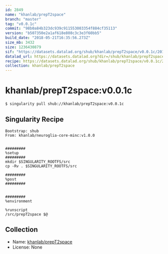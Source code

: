 ```yaml
---
id: 2849
name: "khanlab/prepT2space"
branch: "master"
tag: "v0.0.1c"
commit: "98b0a84b323dc939c911553003354f884cf35113"
version: "b507350e2a1af618e808c3c3e3f60bb5"
build_date: "2018-05-21T16:35:56.273Z"
size_mb: 3432
size: 1236430879
sif: "https://datasets.datalad.org/shub/khanlab/prepT2space/v0.0.1c/2018-05-21-98b0a84b-b507350e/b507350e2a1af618e808c3c3e3f60bb5.simg"
datalad_url: https://datasets.datalad.org?dir=/shub/khanlab/prepT2space/v0.0.1c/2018-05-21-98b0a84b-b507350e/
recipe: https://datasets.datalad.org/shub/khanlab/prepT2space/v0.0.1c/2018-05-21-98b0a84b-b507350e/Singularity
collection: khanlab/prepT2space
---
```


# khanlab/prepT2space:v0.0.1c

```bash
$ singularity pull shub://khanlab/prepT2space:v0.0.1c
```

## Singularity Recipe

```singularity
Bootstrap: shub
From: khanlab/neuroglia-core-minc:v1.0.0


#########
%setup
#########
mkdir $SINGULARITY_ROOTFS/src
cp -Rv . $SINGULARITY_ROOTFS/src

#########
%post
#########


#########
%environment

%runscript
/src/prepT2space $@
```

## Collection

 - Name: [khanlab/prepT2space](https://github.com/khanlab/prepT2space)
 - License: None

